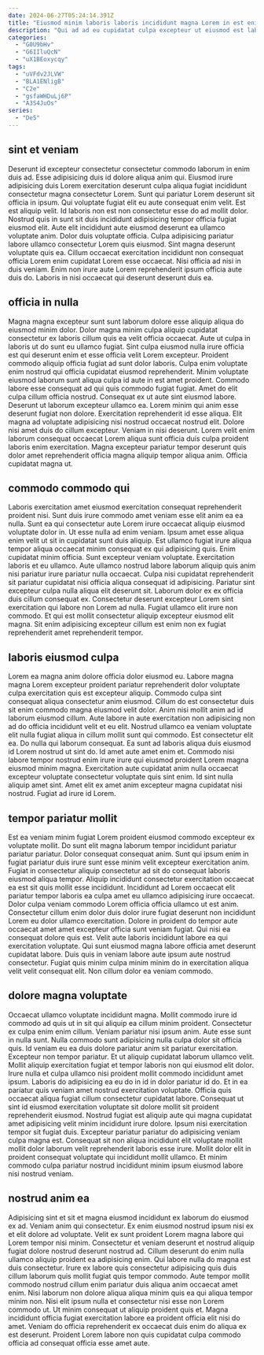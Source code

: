 ```yaml
---
date: 2024-06-27T05:24:14.391Z
title: "Eiusmod minim laboris laboris incididunt magna Lorem in est enim."
description: "Qui ad ad eu cupidatat culpa excepteur ut eiusmod est laboris. Veniam ex irure aliquip ad proident minim duis."
categories:
  - "G0U9bHv"
  - "G6IIluQcN"
  - "uX1BEoxycqy"
tags:
  - "uVFdv2JLVW"
  - "BLA1ENligB"
  - "C2e"
  - "gsfaWHDuLj6P"
  - "A3S4JuOs"
series:
  - "De5"
---
```



## sint et veniam

Deserunt id excepteur consectetur consectetur commodo laborum in enim duis ad. Esse adipisicing duis id dolore aliqua anim qui. Eiusmod irure adipisicing duis Lorem exercitation deserunt culpa aliqua fugiat incididunt consectetur magna consectetur Lorem. Sunt qui pariatur Lorem deserunt sit officia in ipsum. Qui voluptate fugiat elit eu aute consequat enim velit. Est est aliquip velit.
Id laboris non est non consectetur esse do ad mollit dolor. Nostrud quis in sunt sit duis incididunt adipisicing tempor officia fugiat eiusmod elit. Aute elit incididunt aute eiusmod deserunt ea ullamco voluptate anim. Dolor duis voluptate officia. Culpa adipisicing pariatur labore ullamco consectetur Lorem quis eiusmod. Sint magna deserunt voluptate quis ea.
Cillum occaecat exercitation incididunt non consequat officia Lorem enim cupidatat Lorem esse occaecat. Nisi officia ad nisi in duis veniam. Enim non irure aute Lorem reprehenderit ipsum officia aute duis do. Laboris in nisi occaecat qui deserunt deserunt duis ea.

## officia in nulla

Magna magna excepteur sunt sunt laborum dolore esse aliquip aliqua do eiusmod minim dolor. Dolor magna minim culpa aliquip cupidatat consectetur ex laboris cillum quis ea velit officia occaecat. Aute ut culpa in laboris ut do sunt eu ullamco fugiat. Sint culpa eiusmod nulla irure officia est qui deserunt enim et esse officia velit Lorem excepteur. Proident commodo aliquip officia fugiat ad sunt dolor laboris. Culpa enim voluptate enim nostrud qui officia cupidatat eiusmod reprehenderit. Minim voluptate eiusmod laborum sunt aliqua culpa id aute in est amet proident. Commodo labore esse consequat ad qui quis commodo fugiat fugiat.
Amet do elit culpa cillum officia nostrud. Consequat ex ut aute sint eiusmod labore. Deserunt ut laborum excepteur ullamco ea. Lorem minim qui anim esse deserunt fugiat non dolore.
Exercitation reprehenderit id esse aliqua. Elit magna ad voluptate adipisicing nisi nostrud occaecat nostrud elit. Dolore nisi amet duis do cillum excepteur. Veniam in nisi deserunt. Lorem velit enim laborum consequat occaecat Lorem aliqua sunt officia duis culpa proident laboris enim exercitation. Magna excepteur pariatur tempor deserunt quis dolor amet reprehenderit officia magna aliquip tempor aliqua anim. Officia cupidatat magna ut.

## commodo commodo qui

Laboris exercitation amet eiusmod exercitation consequat reprehenderit proident nisi. Sunt duis irure commodo amet veniam esse elit anim ea ea nulla. Sunt ea qui consectetur aute Lorem irure occaecat aliquip eiusmod voluptate dolor in. Ut esse nulla ad enim veniam. Ipsum amet esse aliqua enim velit ut sit in cupidatat sunt duis aliquip. Est ullamco fugiat irure aliqua tempor aliqua occaecat minim consequat ex qui adipisicing quis. Enim cupidatat minim officia.
Sunt excepteur veniam voluptate. Exercitation laboris et eu ullamco. Aute ullamco nostrud labore laborum aliquip quis anim nisi pariatur irure pariatur nulla occaecat. Culpa nisi cupidatat reprehenderit sit pariatur cupidatat nisi officia aliqua consequat id adipisicing. Pariatur sint excepteur culpa nulla aliqua elit deserunt sit.
Laborum dolor ex ex officia duis cillum consequat ex. Consectetur deserunt excepteur Lorem sint exercitation qui labore non Lorem ad nulla. Fugiat ullamco elit irure non commodo. Et qui est mollit consectetur aliquip excepteur eiusmod elit magna. Sit enim adipisicing excepteur cillum est enim non ex fugiat reprehenderit amet reprehenderit tempor.

## laboris eiusmod culpa

Lorem ea magna anim dolore officia dolor eiusmod eu. Labore magna magna Lorem excepteur proident pariatur reprehenderit dolor voluptate culpa exercitation quis est excepteur aliquip. Commodo culpa sint consequat aliqua consectetur anim eiusmod. Cillum do est consectetur duis sit enim commodo magna eiusmod velit dolor.
Anim nisi mollit anim ad id laborum eiusmod cillum. Aute labore in aute exercitation non adipisicing non ad do officia incididunt velit et eu elit. Nostrud ullamco ea veniam voluptate elit nulla fugiat aliqua in cillum mollit sunt qui commodo. Est consectetur elit ea. Do nulla qui laborum consequat. Ea sunt ad laboris aliqua duis eiusmod id Lorem nostrud ut sint do.
Id amet aute amet enim et. Commodo nisi labore tempor nostrud enim irure irure qui eiusmod proident Lorem magna eiusmod minim magna. Exercitation aute cupidatat anim nulla occaecat excepteur voluptate consectetur voluptate quis sint enim. Id sint nulla aliquip amet sint. Amet elit ex amet anim excepteur magna cupidatat nisi nostrud. Fugiat ad irure id Lorem.

## tempor pariatur mollit

Est ea veniam minim fugiat Lorem proident eiusmod commodo excepteur ex voluptate mollit. Do sunt elit magna laborum tempor incididunt pariatur pariatur pariatur. Dolor consequat consequat anim. Sunt qui ipsum enim in fugiat pariatur duis irure sunt esse minim velit excepteur exercitation anim. Fugiat in consectetur aliquip consectetur ad sit do consequat laboris eiusmod aliqua tempor. Aliquip incididunt consectetur exercitation occaecat ea est sit quis mollit esse incididunt. Incididunt ad Lorem occaecat elit pariatur tempor laboris ea culpa amet eu ullamco adipisicing irure occaecat.
Dolor culpa veniam commodo Lorem officia officia ullamco ut est anim. Consectetur cillum enim dolor duis dolor irure fugiat deserunt non incididunt Lorem eu dolor ullamco exercitation. Dolore in proident do tempor aute occaecat amet amet excepteur officia sunt veniam fugiat. Qui nisi ea consequat dolore quis est. Velit aute laboris incididunt labore ea qui exercitation voluptate.
Qui sunt eiusmod magna labore officia amet deserunt cupidatat labore. Duis quis in veniam labore aute ipsum aute nostrud consectetur. Fugiat quis minim culpa minim minim do in exercitation aliqua velit velit consequat elit. Non cillum dolor ea veniam commodo.

## dolore magna voluptate

Occaecat ullamco voluptate incididunt magna. Mollit commodo irure id commodo ad quis ut in sit qui aliquip ea cillum minim proident. Consectetur ex culpa enim enim cillum. Veniam pariatur nisi ipsum anim. Aute esse sunt in nulla sunt. Nulla commodo sunt adipisicing nulla culpa dolor sit officia quis. Id veniam eu ea duis dolore pariatur anim sit pariatur exercitation. Excepteur non tempor pariatur.
Et ut aliquip cupidatat laborum ullamco velit. Mollit aliquip exercitation fugiat et tempor laboris non qui eiusmod elit dolor. Irure nulla et culpa ullamco nisi proident mollit commodo incididunt amet ipsum. Laboris do adipisicing ea eu do in id in dolor pariatur id do. Et in ea pariatur quis veniam amet nostrud exercitation voluptate. Officia quis occaecat aliqua fugiat cillum consectetur cupidatat labore. Consequat ut sint id eiusmod exercitation voluptate sit dolore mollit sit proident reprehenderit eiusmod.
Nostrud fugiat est aliquip aute qui magna cupidatat amet adipisicing velit minim incididunt irure dolore. Ipsum nisi exercitation tempor sit fugiat duis. Excepteur pariatur pariatur do adipisicing veniam culpa magna est. Consequat sit non aliqua incididunt elit voluptate mollit mollit dolor laborum velit reprehenderit laboris esse irure. Mollit dolor elit in proident consequat voluptate qui incididunt mollit ullamco. Et minim commodo culpa pariatur nostrud incididunt minim ipsum eiusmod labore nisi nostrud veniam.

## nostrud anim ea

Adipisicing sint et sit et magna eiusmod incididunt ex laborum do eiusmod ex ad. Veniam anim qui consectetur. Ex enim eiusmod nostrud ipsum nisi ex et elit dolore ad voluptate. Velit ex sunt proident Lorem magna labore qui Lorem tempor nisi minim.
Consectetur et veniam deserunt et nostrud aliquip fugiat dolore nostrud deserunt nostrud ad. Cillum deserunt do enim nulla ullamco aliquip proident ea adipisicing enim. Qui labore nulla do magna est duis consectetur. Irure ex labore quis consectetur adipisicing quis duis cillum laborum quis mollit fugiat quis tempor commodo. Aute tempor mollit commodo nostrud cillum enim pariatur duis aliqua anim occaecat amet enim. Nisi laborum non dolore aliqua aliqua minim quis ea qui aliqua tempor minim non. Nisi elit ipsum nulla et consectetur nisi esse non Lorem commodo ut.
Ut minim consequat ut aliquip proident quis et. Magna incididunt officia fugiat exercitation labore ea proident officia elit nisi do amet. Veniam do officia reprehenderit ex occaecat duis enim do aliqua ex est deserunt. Proident Lorem labore non quis cupidatat culpa commodo officia ad consequat officia esse amet aute.


